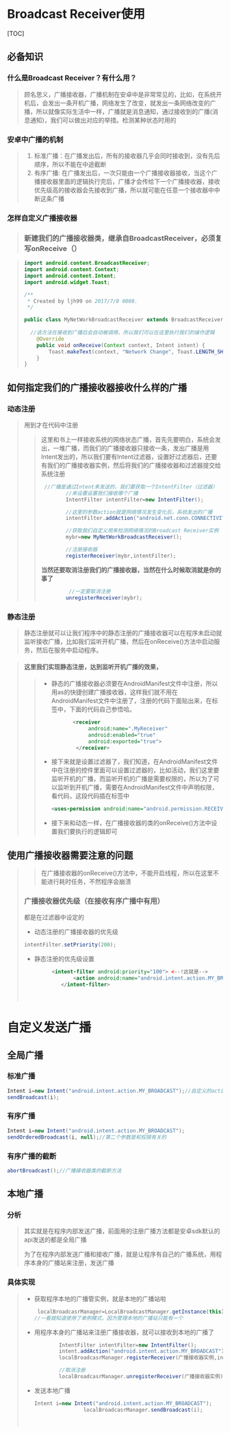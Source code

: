 # Broadcast Receiver使用

[TOC]



## 必备知识

### 什么是Broadcast Receiver？有什么用？

>  顾名思义，广播接收器，广播机制在安卓中是非常常见的，比如，在系统开机后，会发出一条开机广播，网络发生了改变，就发出一条网络改变的广播，所以就像实际生活中一样，广播就是消息通知，通过接收到的广播(消息通知)，我们可以做出对应的举措。检测某种状态时用的

### 安卓中广播的机制

>1. 标准广播：在广播发出后，所有的接收器几乎会同时接收到，没有先后顺序，所以不能在中途截断
>2. 有序广播: 在广播发出后，一次只能由一个广播接收器接收，当这个广播接收器里面的逻辑执行完后，广播才会传给下一个广播接收器，接收优先级高的接收器会先接收到广播，所以就可能在任意一个接收器中中断这条广播



### 怎样自定义广播接收器

>### 新建我们的广播接收器类，继承自BroadcastReceiver，必须复写onReceive（）



> ~~~java
> import android.content.BroadcastReceiver;
> import android.content.Context;
> import android.content.Intent;
> import android.widget.Toast;
>
> /**
>  * Created by ljh99 on 2017/7/8 0008.
>  */
>
> public class MyNetWorkBroadcastReceiver extends BroadcastReceiver {
>   
>   //该方法在接收到广播后会自动被调用，所以我们可以在这里执行我们的操作逻辑
>     @Override
>     public void onReceive(Context context, Intent intent) {
>         Toast.makeText(context, "Network Change", Toast.LENGTH_SHORT).show();
>     }
> }
> ~~~





## 如何指定我们的广播接收器接收什么样的广播

### 动态注册

>用到才在代码中注册
>
>> 这里和书上一样接收系统的网络状态广播，首先先要明白，系统会发出，一堆广播，而我们的广播接收器只接收一条，发出广播是用Intent发出的，所以我们要有Intent过滤器，设置好过滤器后，还要有我们的广播接收器实例，然后将我们的广播接收器和过滤器提交给系统注册
>>
>> ~~~java
>>  //广播是通过Intent来发送的，我们要获取一个IntentFilter（过滤器）
>>         //来设置设置我们接收哪个广播
>>         IntentFilter intentFilter=new IntentFilter();
>>
>>         //这里的参数action就是网络情况发生变化后，系统发出的广播
>>         intentFilter.addAction("android.net.conn.CONNECTIVITY_CHANGE");
>>
>>         //获取我们自定义用来检测网络情况的Broadcast Receiver实例
>>         mybr=new MyNetWorkBroadcastReceiver();
>>
>>         //注册接收器
>>         registerReceiver(mybr,intentFilter);
>> ~~~
>>
>> **当然还要取消注册我们的广播接收器，当然在什么时候取消就是你的事了**
>>
>> ~~~java
>>  		//一定要取消注册
>>         unregisterReceiver(mybr);
>> ~~~
>>
>



### 静态注册

>静态注册就可以让我们程序中的静态注册的广播接收器可以在程序未启动就监听接收广播，比如我们监听开机广播，然后在onReceive()方法中启动服务，然后在服务中启动程序。



>#### 这里我们实现静态注册，达到监听开机广播的效果，
>
>> + 静态的广播接收器必须要在AndroidManifest文件中注册，所以用as的快捷创建广播接收器，这样我们就不用在AndroidManifest文件中注册了，注册的代码下面贴出来，在<application>标签中，下面的代码自己参悟哈。
>>
>>   ~~~xml
>>   		<receiver
>>               android:name=".MyReceiver"
>>               android:enabled="true"
>>               android:exported="true">
>>           </receiver>
>>   ~~~
>>
>> + 接下来就是设置过滤器了，我们知道，在AndroidManifest文件中在注册的控件里面可以设置过滤器的，比如活动，我们这里要监听开机的广播，而监听开机的广播是需要权限的，所以为了可以监听到开机广播，需要在AndroidManifest文件中声明权限，看代码，这段代码插在<manifest>标签中
>>
>>   ~~~xml
>>   <uses-permission android:name="android.permission.RECEIVE_BOOT_COMPLETED"/>
>>   ~~~
>>
>> + 接下来和动态一样，在广播接收器的类的onReceive()方法中设置我们要执行的逻辑即可
>



## 使用广播接收器需要注意的问题

>> 在广播接收器的onReceive()方法中，不能开启线程，所以在这里不能进行耗时任务，不然程序会崩溃
>
>### 广播接收器优先级（在接收有序广播中有用）
>
>都是在过滤器中设定的
>
>+ 动态注册的广播接收器的优先级
>
>  ~~~java
>  intentFilter.setPriority(200);
>  ~~~
>
>+ 静态注册的优先级设置
>
>  ~~~xml
>  			<intent-filter android:priority="100"> <--!这就是-->
>                  <action android:name="android.intent.action.MY_BROADCAST"/>
>              </intent-filter>
>  ~~~
>
>  ​

# 自定义发送广播

## 全局广播

### 标准广播

~~~java
Intent i=new Intent("android.intent.action.MY_BROADCAST");//自定义的action
sendBroadcast(i);
~~~

### 有序广播

~~~java
Intent i=new Intent("android.intent.action.MY_BROADCAST");
sendOrderedBroadcast(i, null);//第二个参数是和权限有关的
~~~

### 有序广播的截断

~~~java
abortBroadcast();//广播接收器类的截断方法
~~~



## 本地广播

### 分析

> 其实就是在程序内部发送广播，前面用的注册广播方法都是安卓sdk默认的api发送的都是全局广播
>
> 为了在程序内部发送广播和接收广播，就是让程序有自己的广播系统，用程序本身的广播站来注册，发送广播

### 具体实现

> + 获取程序本地的广播管实例，就是本地的广播站啦
>
>   ~~~java
>    localBroadcasrManager=LocalBroadcastManager.getInstance(this); 
>   //一看就知道使用了单例模式，因为管理本地的广播站只能有一个
>   ~~~
>
> + 用程序本身的广播站来注册广播接收器，就可以接收到本地的广播了
>
>   ~~~java
>   	    IntentFilter intentFilter=new IntentFilter();
>           intent.addAction("android.intent.action.MY_BROADCAST");
>           localBroadcasrManager.registerReceiver(广播接收器实例,intentFilter);
>
>   		//取消注册
>   		localBroadcasrManager.unregisterReceiver(广播接收器实例);
>   ~~~
>
> + 发送本地广播
>
>   ~~~java
>   Intent i=new Intent("android.intent.action.MY_BROADCAST");
>                   localBroadcasrManager.sendBroadcast(i);
>   ~~~
>
>   ​